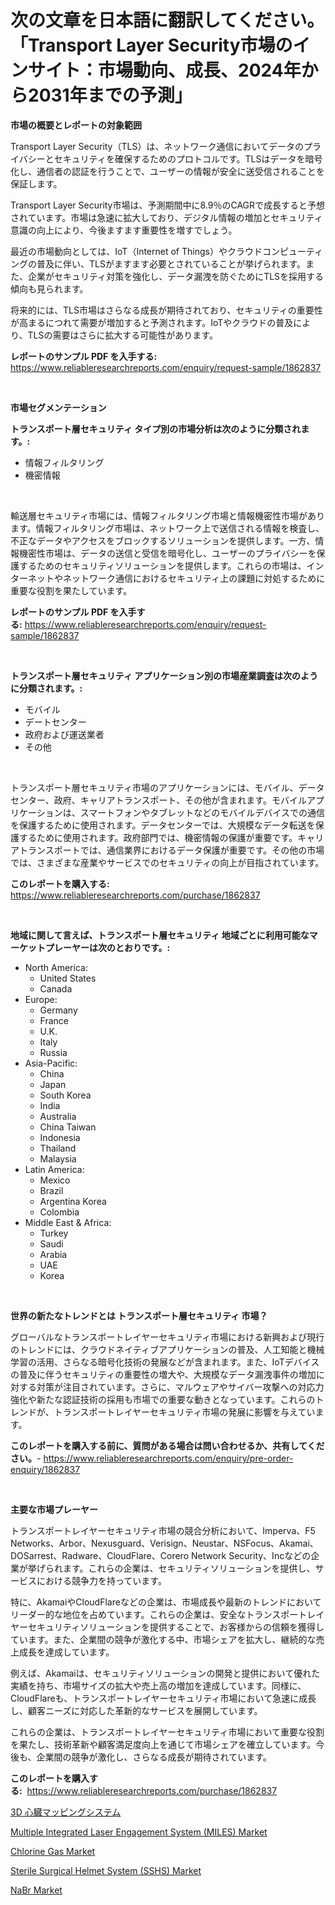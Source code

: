 <p><h1>次の文章を日本語に翻訳してください。「Transport Layer Security市場のインサイト：市場動向、成長、2024年から2031年までの予測」</h1></p><p><strong>市場の概要とレポートの対象範囲</strong></p>
<p><p>Transport Layer Security（TLS）は、ネットワーク通信においてデータのプライバシーとセキュリティを確保するためのプロトコルです。TLSはデータを暗号化し、通信者の認証を行うことで、ユーザーの情報が安全に送受信されることを保証します。</p><p>Transport Layer Security市場は、予測期間中に8.9％のCAGRで成長すると予想されています。市場は急速に拡大しており、デジタル情報の増加とセキュリティ意識の向上により、今後ますます重要性を増すでしょう。</p><p>最近の市場動向としては、IoT（Internet of Things）やクラウドコンピューティングの普及に伴い、TLSがますます必要とされていることが挙げられます。また、企業がセキュリティ対策を強化し、データ漏洩を防ぐためにTLSを採用する傾向も見られます。</p><p>将来的には、TLS市場はさらなる成長が期待されており、セキュリティの重要性が高まるにつれて需要が増加すると予測されます。IoTやクラウドの普及により、TLSの需要はさらに拡大する可能性があります。</p></p>
<p><strong>レポートのサンプル PDF を入手する:</strong> <a href="https://www.reliableresearchreports.com/enquiry/request-sample/1862837">https://www.reliableresearchreports.com/enquiry/request-sample/1862837</a></p>
<p>&nbsp;</p>
<p><strong>市場セグメンテーション</strong></p>
<p><strong>トランスポート層セキュリティ タイプ別の市場分析は次のように分類されます。:</strong></p>
<p><ul><li>情報フィルタリング</li><li>機密情報</li></ul></p>
<p>&nbsp;</p>
<p><p>輸送層セキュリティ市場には、情報フィルタリング市場と情報機密性市場があります。情報フィルタリング市場は、ネットワーク上で送信される情報を検査し、不正なデータやアクセスをブロックするソリューションを提供します。一方、情報機密性市場は、データの送信と受信を暗号化し、ユーザーのプライバシーを保護するためのセキュリティソリューションを提供します。これらの市場は、インターネットやネットワーク通信におけるセキュリティ上の課題に対処するために重要な役割を果たしています。</p></p>
<p><strong>レポートのサンプル PDF を入手する:</strong>&nbsp;<a href="https://www.reliableresearchreports.com/enquiry/request-sample/1862837">https://www.reliableresearchreports.com/enquiry/request-sample/1862837</a></p>
<p>&nbsp;</p>
<p><strong> トランスポート層セキュリティ アプリケーション別の市場産業調査は次のように分類されます。:</strong></p>
<p><ul><li>モバイル</li><li>デートセンター</li><li>政府および運送業者</li><li>その他</li></ul></p>
<p>&nbsp;</p>
<p><p>トランスポート層セキュリティ市場のアプリケーションには、モバイル、データセンター、政府、キャリアトランスポート、その他が含まれます。モバイルアプリケーションは、スマートフォンやタブレットなどのモバイルデバイスでの通信を保護するために使用されます。データセンターでは、大規模なデータ転送を保護するために使用されます。政府部門では、機密情報の保護が重要です。キャリアトランスポートでは、通信業界におけるデータ保護が重要です。その他の市場では、さまざまな産業やサービスでのセキュリティの向上が目指されています。</p></p>
<p><strong>このレポートを購入する:</strong>&nbsp; <a href="https://www.reliableresearchreports.com/purchase/1862837">https://www.reliableresearchreports.com/purchase/1862837</a></p>
<p>&nbsp;</p>
<p><strong>地域に関して言えば、トランスポート層セキュリティ 地域ごとに利用可能なマーケットプレーヤーは次のとおりです。:</strong></p>
<p><ul>
    <li>
        North America:
        <ul>
            <li>United States</li>
            <li>Canada</li>
        </ul>
    </li>
    <li>
        Europe:
        <ul>
            <li>Germany</li>
            <li>France</li>
            <li>U.K.</li>
            <li>Italy</li>
            <li>Russia</li>
        </ul>
    </li>
    <li>
        Asia-Pacific:
        <ul>
            <li>China</li>
            <li>Japan</li>
            <li>South Korea</li>
            <li>India</li>
            <li>Australia</li>
            <li>China Taiwan</li>
            <li>Indonesia</li>
            <li>Thailand</li>
            <li>Malaysia</li>
        </ul>
    </li>
    <li>
        Latin America:
        <ul>
            <li>Mexico</li>
            <li>Brazil</li>
            <li>Argentina Korea</li>
            <li>Colombia</li>
        </ul>
    </li>
    <li>
        Middle East & Africa:
        <ul>
            <li>Turkey</li>
            <li>Saudi</li>
            <li>Arabia</li>
            <li>UAE</li>
            <li>Korea</li>
        </ul>
    </li>
    </ul></p>
<p>&nbsp;</p>
<p><strong>世界の新たなトレンドとは トランスポート層セキュリティ 市場？</strong></p>
<p><p>グローバルなトランスポートレイヤーセキュリティ市場における新興および現行のトレンドには、クラウドネイティブアプリケーションの普及、人工知能と機械学習の活用、さらなる暗号化技術の発展などが含まれます。また、IoTデバイスの普及に伴うセキュリティの重要性の増大や、大規模なデータ漏洩事件の増加に対する対策が注目されています。さらに、マルウェアやサイバー攻撃への対応力強化や新たな認証技術の採用も市場での重要な動きとなっています。これらのトレンドが、トランスポートレイヤーセキュリティ市場の発展に影響を与えています。</p></p>
<p><strong>このレポートを購入する前に、質問がある場合は問い合わせるか、共有してください。</strong>- <a href="https://www.reliableresearchreports.com/enquiry/pre-order-enquiry/1862837">https://www.reliableresearchreports.com/enquiry/pre-order-enquiry/1862837</a></p>
<p>&nbsp;</p>
<p><strong>主要な市場プレーヤー</strong></p>
<p><p>トランスポートレイヤーセキュリティ市場の競合分析において、Imperva、F5 Networks、Arbor、Nexusguard、Verisign、Neustar、NSFocus、Akamai、DOSarrest、Radware、CloudFlare、Corero Network Security、Incなどの企業が挙げられます。これらの企業は、セキュリティソリューションを提供し、サービスにおける競争力を持っています。</p><p>特に、AkamaiやCloudFlareなどの企業は、市場成長や最新のトレンドにおいてリーダー的な地位を占めています。これらの企業は、安全なトランスポートレイヤーセキュリティソリューションを提供することで、お客様からの信頼を獲得しています。また、企業間の競争が激化する中、市場シェアを拡大し、継続的な売上成長を達成しています。</p><p>例えば、Akamaiは、セキュリティソリューションの開発と提供において優れた実績を持ち、市場サイズの拡大や売上高の増加を達成しています。同様に、CloudFlareも、トランスポートレイヤーセキュリティ市場において急速に成長し、顧客ニーズに対応した革新的なサービスを展開しています。</p><p>これらの企業は、トランスポートレイヤーセキュリティ市場において重要な役割を果たし、技術革新や顧客満足度向上を通じて市場シェアを確立しています。今後も、企業間の競争が激化し、さらなる成長が期待されています。</p></p>
<p><strong>このレポートを購入する:</strong>&nbsp;&nbsp;<a href="https://www.reliableresearchreports.com/purchase/1862837">https://www.reliableresearchreports.com/purchase/1862837</a></p>
<p><p><a href="https://medium.com/@abdielkilback/3d%E5%BF%83%E8%87%93%E3%83%9E%E3%83%83%E3%83%94%E3%83%B3%E3%82%B0%E3%82%B7%E3%82%B9%E3%83%86%E3%83%A0%E5%B8%82%E5%A0%B4-%E5%B8%82%E5%A0%B4cagr-%E5%B8%82%E5%A0%B4%E5%8B%95%E5%90%91-%E3%81%8A%E3%82%88%E3%81%B3%E6%88%90%E9%95%B7%E6%88%A6%E7%95%A5%E3%81%AB%E5%AF%BE%E3%81%99%E3%82%8B%E6%B4%9E%E5%AF%9F-a989bbac7cdd">3D 心臓マッピングシステム</a></p><p><a href="https://scarlet-rocket-c63.notion.site/Multiple-Integrated-Laser-Engagement-System-MILES-Market-Furnish-Information-about-Market-Size-Ma-2ff5ec9021284f8cb30d8fa98ca97b5d">Multiple Integrated Laser Engagement System (MILES) Market</a></p><p><a href="https://github.com/johnbach50/Market-Research-Report-List-2/blob/main/chlorine-gas-market.md">Chlorine Gas Market</a></p><p><a href="https://issuu.com/reportprime-2/docs/sterile-surgical-helmet-system-sshs-market-size-20">Sterile Surgical Helmet System (SSHS) Market</a></p><p><a href="https://github.com/lylyparadise/Market-Research-Report-List-2/blob/main/nabr-market.md">NaBr Market</a></p></p>